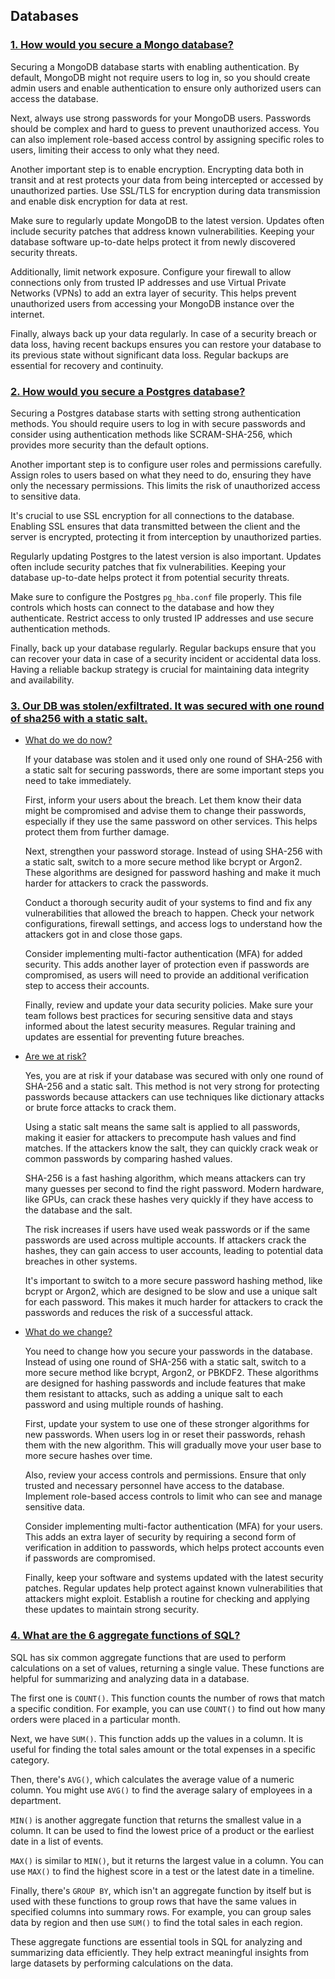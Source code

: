 ## Databases

### [1. How would you secure a Mongo database?]()

Securing a MongoDB database starts with enabling authentication. By default, MongoDB might not require users to log in, so you should create admin users and enable authentication to ensure only authorized users can access the database.

Next, always use strong passwords for your MongoDB users. Passwords should be complex and hard to guess to prevent unauthorized access. You can also implement role-based access control by assigning specific roles to users, limiting their access to only what they need.

Another important step is to enable encryption. Encrypting data both in transit and at rest protects your data from being intercepted or accessed by unauthorized parties. Use SSL/TLS for encryption during data transmission and enable disk encryption for data at rest.

Make sure to regularly update MongoDB to the latest version. Updates often include security patches that address known vulnerabilities. Keeping your database software up-to-date helps protect it from newly discovered security threats.

Additionally, limit network exposure. Configure your firewall to allow connections only from trusted IP addresses and use Virtual Private Networks (VPNs) to add an extra layer of security. This helps prevent unauthorized users from accessing your MongoDB instance over the internet.

Finally, always back up your data regularly. In case of a security breach or data loss, having recent backups ensures you can restore your database to its previous state without significant data loss. Regular backups are essential for recovery and continuity.

### [2. How would you secure a Postgres database?]()

Securing a Postgres database starts with setting strong authentication methods. You should require users to log in with secure passwords and consider using authentication methods like SCRAM-SHA-256, which provides more security than the default options.

Another important step is to configure user roles and permissions carefully. Assign roles to users based on what they need to do, ensuring they have only the necessary permissions. This limits the risk of unauthorized access to sensitive data.

It's crucial to use SSL encryption for all connections to the database. Enabling SSL ensures that data transmitted between the client and the server is encrypted, protecting it from interception by unauthorized parties.

Regularly updating Postgres to the latest version is also important. Updates often include security patches that fix vulnerabilities. Keeping your database up-to-date helps protect it from potential security threats.

Make sure to configure the Postgres `pg_hba.conf` file properly. This file controls which hosts can connect to the database and how they authenticate. Restrict access to only trusted IP addresses and use secure authentication methods.

Finally, back up your database regularly. Regular backups ensure that you can recover your data in case of a security incident or accidental data loss. Having a reliable backup strategy is crucial for maintaining data integrity and availability.

### [3. Our DB was stolen/exfiltrated. It was secured with one round of sha256 with a static salt.]()
- [What do we do now?]()

    If your database was stolen and it used only one round of SHA-256 with a static salt for securing passwords, there are some important steps you need to take immediately.

    First, inform your users about the breach. Let them know their data might be compromised and advise them to change their passwords, especially if they use the same password on other services. This helps protect them from further damage.

    Next, strengthen your password storage. Instead of using SHA-256 with a static salt, switch to a more secure method like bcrypt or Argon2. These algorithms are designed for password hashing and make it much harder for attackers to crack the passwords.

    Conduct a thorough security audit of your systems to find and fix any vulnerabilities that allowed the breach to happen. Check your network configurations, firewall settings, and access logs to understand how the attackers got in and close those gaps.

    Consider implementing multi-factor authentication (MFA) for added security. This adds another layer of protection even if passwords are compromised, as users will need to provide an additional verification step to access their accounts.

    Finally, review and update your data security policies. Make sure your team follows best practices for securing sensitive data and stays informed about the latest security measures. Regular training and updates are essential for preventing future breaches.

- [Are we at risk?]()

    Yes, you are at risk if your database was secured with only one round of SHA-256 and a static salt. This method is not very strong for protecting passwords because attackers can use techniques like dictionary attacks or brute force attacks to crack them.

    Using a static salt means the same salt is applied to all passwords, making it easier for attackers to precompute hash values and find matches. If the attackers know the salt, they can quickly crack weak or common passwords by comparing hashed values.

    SHA-256 is a fast hashing algorithm, which means attackers can try many guesses per second to find the right password. Modern hardware, like GPUs, can crack these hashes very quickly if they have access to the database and the salt.

    The risk increases if users have used weak passwords or if the same passwords are used across multiple accounts. If attackers crack the hashes, they can gain access to user accounts, leading to potential data breaches in other systems.

    It's important to switch to a more secure password hashing method, like bcrypt or Argon2, which are designed to be slow and use a unique salt for each password. This makes it much harder for attackers to crack the passwords and reduces the risk of a successful attack.

- [What do we change?]()

    You need to change how you secure your passwords in the database. Instead of using one round of SHA-256 with a static salt, switch to a more secure method like bcrypt, Argon2, or PBKDF2. These algorithms are designed for hashing passwords and include features that make them resistant to attacks, such as adding a unique salt to each password and using multiple rounds of hashing.

    First, update your system to use one of these stronger algorithms for new passwords. When users log in or reset their passwords, rehash them with the new algorithm. This will gradually move your user base to more secure hashes over time.

    Also, review your access controls and permissions. Ensure that only trusted and necessary personnel have access to the database. Implement role-based access controls to limit who can see and manage sensitive data.

    Consider implementing multi-factor authentication (MFA) for your users. This adds an extra layer of security by requiring a second form of verification in addition to passwords, which helps protect accounts even if passwords are compromised.

    Finally, keep your software and systems updated with the latest security patches. Regular updates help protect against known vulnerabilities that attackers might exploit. Establish a routine for checking and applying these updates to maintain strong security.

### [4. What are the 6 aggregate functions of SQL?]()

SQL has six common aggregate functions that are used to perform calculations on a set of values, returning a single value. These functions are helpful for summarizing and analyzing data in a database.

The first one is `COUNT()`. This function counts the number of rows that match a specific condition. For example, you can use `COUNT()` to find out how many orders were placed in a particular month.

Next, we have `SUM()`. This function adds up the values in a column. It is useful for finding the total sales amount or the total expenses in a specific category.

Then, there's `AVG()`, which calculates the average value of a numeric column. You might use `AVG()` to find the average salary of employees in a department.

`MIN()` is another aggregate function that returns the smallest value in a column. It can be used to find the lowest price of a product or the earliest date in a list of events.

`MAX()` is similar to `MIN()`, but it returns the largest value in a column. You can use `MAX()` to find the highest score in a test or the latest date in a timeline.

Finally, there's `GROUP BY`, which isn't an aggregate function by itself but is used with these functions to group rows that have the same values in specified columns into summary rows. For example, you can group sales data by region and then use `SUM()` to find the total sales in each region.

These aggregate functions are essential tools in SQL for analyzing and summarizing data efficiently. They help extract meaningful insights from large datasets by performing calculations on the data.
    

<link rel="stylesheet" type="text/css" href="{{ "/assets/css/dark-mode-override.css?v=" | append: site.github.build_revision | relative_url }}">